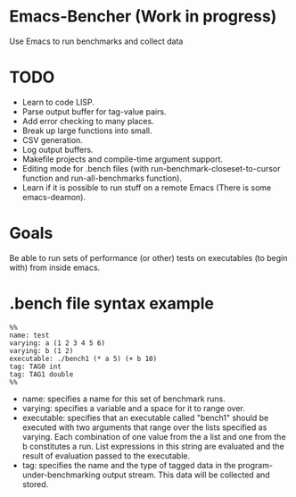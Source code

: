 # Emacs-Bencher (Work in progress)
Use Emacs to run benchmarks and collect data

# TODO
  * Learn to code LISP.
  * Parse output buffer for tag-value pairs.
  * Add error checking to many places. 
  * Break up large functions into small.
  * CSV generation.
  * Log output buffers.
  * Makefile projects and compile-time argument support.
  * Editing mode for .bench files (with run-benchmark-closeset-to-cursor function and run-all-benchmarks function).
  * Learn if it is possible to run stuff on a remote Emacs (There is some emacs-deamon). 


# Goals
Be able to run sets of performance (or other) tests on executables (to begin with) from inside emacs.



# .bench file syntax example

```
%%
name: test
varying: a (1 2 3 4 5 6)
varying: b (1 2)
executable: ./bench1 (* a 5) (+ b 10)
tag: TAG0 int
tag: TAG1 double
%%
```
* name: specifies a name for this set of benchmark runs.
* varying: specifies a variable and a space for it to range over.
* executable: specifies that an executable called "bench1" should be executed with two arguments
that range over the lists specified as varying. Each combination of one value from the a list and one from the b constitutes a run. List expressions in this string are evaluated and the result of evaluation passed to the executable.
* tag: specifies the name and the type of tagged data in the program-under-benchmarking output stream. This data will be collected and stored.

